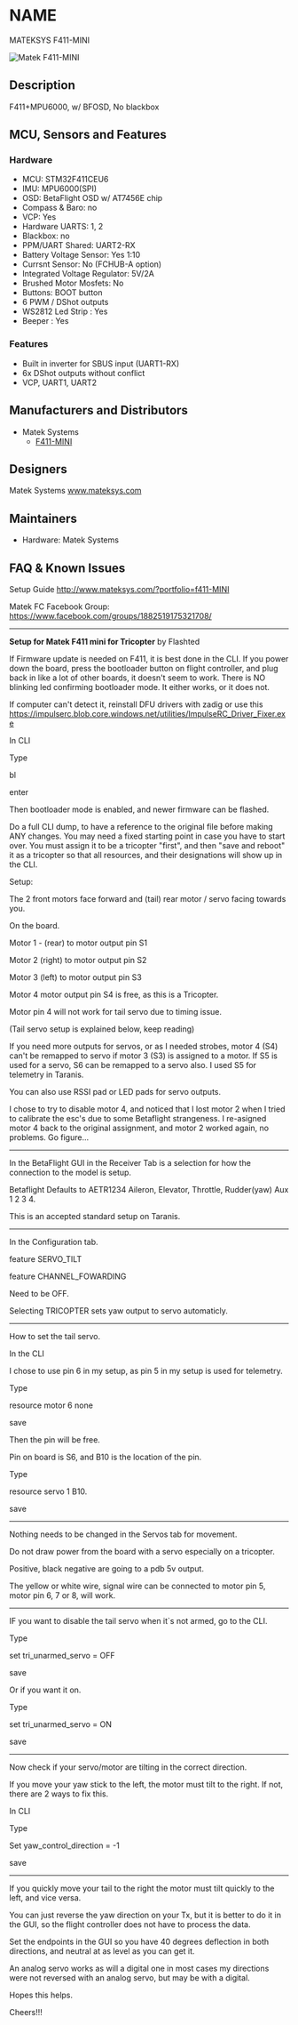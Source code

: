 # NAME
MATEKSYS F411-MINI

![Matek F411-MINI](http://www.mateksys.com/downloads/FC/MATEK_F411-MINI.jpg)


## Description
F411+MPU6000, w/ BFOSD, No blackbox 


## MCU, Sensors and Features

### Hardware
* MCU: STM32F411CEU6
* IMU: MPU6000(SPI)
* OSD: BetaFlight OSD w/ AT7456E chip
* Compass & Baro: no
* VCP: Yes
* Hardware UARTS: 1, 2
* Blackbox: no
* PPM/UART Shared:  UART2-RX
* Battery Voltage Sensor: Yes 1:10
* Currsnt Sensor: No (FCHUB-A option)
* Integrated Voltage Regulator: 5V/2A
* Brushed Motor Mosfets: No
* Buttons: BOOT button
* 6 PWM / DShot outputs 
* WS2812 Led Strip : Yes
* Beeper : Yes

### Features
* Built in inverter for SBUS input (UART1-RX)
* 6x DShot outputs without conflict
* VCP, UART1, UART2

## Manufacturers and Distributors
* Matek Systems
  * [F411-MINI](http://www.mateksys.com/?portfolio=f411-MINI)

## Designers
Matek Systems www.mateksys.com

## Maintainers
* Hardware: Matek Systems

## FAQ & Known Issues

Setup Guide http://www.mateksys.com/?portfolio=f411-MINI

Matek FC Facebook Group: https://www.facebook.com/groups/1882519175321708/

__________________________________________________________________________________________________________________________

**Setup for Matek F411 mini for Tricopter** by Flashted

If Firmware update is needed on F411, it is best done in the CLI. If you power down the board, press the bootloader button on flight controller, and plug back in like a lot of other boards, it doesn't seem to work. There is NO blinking led confirming bootloader mode. It either works, or it does not.

If computer can't detect it, reinstall DFU drivers with zadig 
or use this https://impulserc.blob.core.windows.net/utilities/ImpulseRC_Driver_Fixer.exe 

In CLI

Type

bl

enter

Then bootloader mode is enabled, and newer firmware can be flashed.


Do a full CLI dump, to have a reference to the original file before making ANY changes.  You may need a fixed starting point in case you have to start over. You must assign it to be a tricopter "first", and then "save and reboot" it as a tricopter so that all resources, and their designations will show up in the CLI.

Setup: 

The 2 front motors face forward and (tail) rear motor / servo facing towards you.

On the board.

Motor 1 - (rear) to motor output pin S1

Motor 2 (right) to motor output pin S2

Motor 3 (left) to motor output pin S3

Motor 4 motor output pin S4 is free, as this is a Tricopter.

Motor pin 4 will not work for tail servo due to timing issue.

(Tail servo setup is explained below, keep reading)

If you need more outputs for servos, or as I needed strobes, motor 4 (S4) can't be remapped to servo if motor 3 (S3) is assigned to a motor.
If S5 is used for a servo, S6 can be remapped to a servo also. I used S5 for telemetry in Taranis.

You can also use RSSI pad or LED pads for servo outputs.

I chose to try to disable motor 4, and noticed that I lost motor 2 when I tried to calibrate the esc's due to some Betaflight strangeness. I re-asigned motor 4 back to the original assignment, and motor 2 worked again, no problems. 
Go figure...



__________________________________________________________________________________________________________________________

In the BetaFlight GUI in the Receiver Tab is a selection for how the connection to the model is setup.

Betaflight Defaults to AETR1234 Aileron, Elevator, Throttle, Rudder(yaw) Aux 1 2 3 4. 

This is an accepted standard setup on Taranis.

__________________________________________________________________________________________________________________________

In the Configuration tab.

feature SERVO_TILT

feature CHANNEL_FOWARDING

Need to be OFF.

Selecting TRICOPTER sets yaw output to servo automaticly.

__________________________________________________________________________________________________________________________

How to set the tail servo.

In the CLI

I chose to use pin 6 in my setup, as pin 5 in my setup is used for telemetry.

Type

resource motor 6 none

save 

Then the pin will be free.

Pin on board is S6, and B10 is the location of the pin.

Type

resource servo 1 B10.

save

__________________________________________________________________________________________________________________________

Nothing needs to be changed in the Servos tab for movement.

Do not draw power from the board with a servo especially on a tricopter. 

Positive, black negative are going to a pdb 5v output.

The yellow or white wire, signal wire can be connected to motor pin 5, motor pin 6, 7 or 8, will work.
 
__________________________________________________________________________________________________________________________

IF you want to disable the tail servo when it`s not armed, go to the CLI.

Type

set tri_unarmed_servo = OFF 

save

Or if you want it on.

Type

set tri_unarmed_servo = ON

save

__________________________________________________________________________________________________________________________

Now check if your servo/motor are tilting in the correct direction.
 
If you move your yaw stick to the left, the motor must tilt to the right. If not, there are 2 ways to fix this.

In CLI

Type

Set yaw_control_direction = -1 

save

__________________________________________________________________________________________________________________________

If you quickly move your tail to the right  the motor must tilt quickly to the left, and vice versa.

You can just reverse the yaw direction on your Tx, but it is better to do it in the GUI, so the flight controller does not have to process the data.

Set the endpoints in the GUI so you have 40 degrees deflection in both directions, and neutral at as level as you can get it. 

An analog servo works as will a digital one in most cases my directions were not reversed with an analog servo, but may be with a digital.

 Hopes this helps.

Cheers!!!


